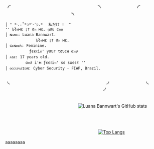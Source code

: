 

###  ╭ ᅠᅠᅠᅠ ᅠᅠᅠᅠᅠᅠᅠᅠᅠᅠᅠᅠᅠᅠ╮ ᅠᅠ ᅠᅠ ᅠᅠ╭ ᅠᅠᅠᅠ ᅠᅠᅠᅠᅠᅠᅠᅠᅠᅠᅠᅠᅠᅠ╮
```
│ ❝ *‧.₊˚*੭*ˊᵕˋ੭.*ᅠ 私だけ !  ❞ ᅠ ᅠᅠ ᅠᅠ ᅠᅠ ᅠᅠ  ᅠᅠ ᅠᅠ ᅠᅠ ᅠᅠ  ᅠᅠ       ❛❛ Ъłคмε ¡т σห мε, ყσu cคห 
│ ɴᴀᴍᴇ: Luana Bannwart. ᅠ ᅠᅠ ᅠᅠ ᅠᅠ ᅠᅠ  ᅠᅠ ᅠᅠ ᅠᅠ ᅠᅠ  ᅠᅠ ᅠᅠ ᅠᅠ ᅠ    ᅠ ᅠЪłคмε ¡т σห мε,
│ ɢᴇɴᴅᴇʀ: Feminine.ᅠ ᅠᅠ  ᅠᅠ ᅠᅠ ᅠᅠ ᅠᅠ  ᅠᅠ ᅠᅠ ᅠᅠ ᅠᅠ  ᅠ ᅠᅠ ᅠᅠᅠᅠ   ᅠƒєєℓiท' yσυr τσυcн αท∂ 
│ ᴀɢᴇ: 17 years old.ᅠᅠ ᅠᅠ ᅠᅠ ᅠᅠ  ᅠᅠ ᅠᅠ ᅠ ᅠᅠ ᅠᅠ ᅠᅠ  ᅠᅠ ᅠᅠ ᅠᅠ      αท∂ i'м ƒєєℓiท' sσ sωєєτ ❜❜
│ ᴏᴄᴄᴜᴘᴀᴛɪᴏɴ: Cyber Security - FIAP, Brazil. ᅠ ᅠᅠ ᅠᅠ ᅠᅠ ᅠᅠ  ᅠᅠ ᅠᅠ ᅠᅠ 
```
**╰ᅠᅠᅠᅠᅠᅠᅠᅠᅠᅠᅠᅠᅠᅠᅠᅠᅠᅠᅠᅠᅠᅠᅠᅠ╯** ᅠᅠ ᅠᅠ ᅠᅠᅠ **╰ᅠᅠᅠᅠᅠᅠᅠᅠᅠᅠᅠᅠᅠᅠᅠᅠᅠ ᅠᅠᅠᅠᅠᅠᅠ╯**
##
ᅠᅠᅠᅠᅠᅠᅠᅠᅠᅠᅠᅠᅠᅠᅠᅠᅠᅠ![Luana Bannwart's GitHub stats](https://github-readme-stats.vercel.app/api?username=kocuja&show_icons=true&theme=midnight-purple)
### ᅠᅠ
ᅠᅠᅠᅠᅠᅠᅠᅠᅠᅠᅠᅠᅠᅠᅠᅠᅠᅠᅠᅠᅠᅠᅠ[![Top Langs](https://github-readme-stats.vercel.app/api/top-langs/?username=kocuja&layout=compact&theme=midnight-purple)](https://github.com/kocuja/github-readme-stats)



aaaaaaaa
